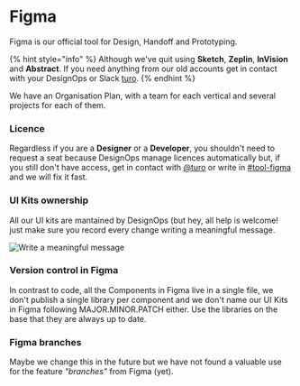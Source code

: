 # Figma

Figma is our official tool for Design, Handoff and Prototyping.

{% hint style="info" %}
Although we've quit using **Sketch**, **Zeplin**, **InVision** and **Abstract**. If you need anything from our old accounts get in contact with your DesignOps or Slack [turo](https://adevinta.slack.com/archives/D017VLGFLMV).
{% endhint %}

We have an Organisation Plan, with a team for each vertical and several projects for each of them.

### Licence

Regardless if you are a **Designer** or a **Developer**, you shouldn't need to request a seat because DesignOps manage licences automatically but, if you still don't have access, get in contact with [@turo](https://adevinta.slack.com/archives/D017VLGFLMV) or write in [#tool-figma](https://adevinta.slack.com/archives/C01M4VBS744) and we will fix it fast.

### UI Kits ownership

All our UI kits are mantained by DesignOps (but hey, all help is welcome! just make sure you record every change writing a meaningful message.

![Write a meaningful message](https://raw.githubusercontent.com/turolopezsanabria/design-systems-playbook/master/ASSETS/version-control-figma.png)

### Version control in Figma

In contrast to code, all the Components in Figma live in a single file, we don't publish a single library per component and we don't name our UI Kits in Figma following MAJOR.MINOR.PATCH either. Use the libraries on the base that they are always up to date.

### Figma branches

Maybe we change this in the future but we have not found a valuable use for the feature _"branches"_ from Figma (yet).
